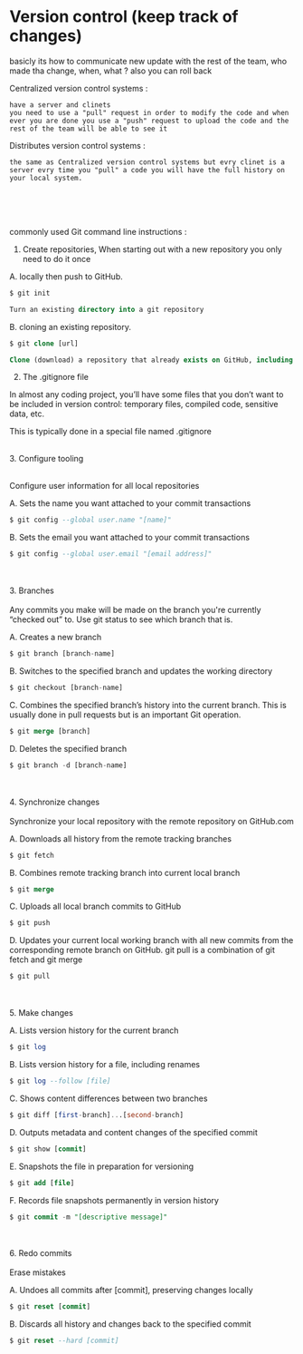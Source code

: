 # Version control (keep track of changes)

basicly its how to communicate new update with the rest of the team,
who made tha change, when, what ? also you can roll back


Centralized version control systems :

    have a server and clinets 
    you need to use a "pull" request in order to modify the code and when ever you are done you use a "push" request to upload the code and the rest of the team will be able to see it

Distributes version control systems :

    the same as Centralized version control systems but evry clinet is a server evry time you "pull" a code you will have the full history on your local system.



<br><br><br>

commonly used Git command line instructions :

1. Create repositories, When starting out with a new repository you only need to do it once <br>

A. locally then push to GitHub.<br>
```SQL
$ git init

Turn an existing directory into a git repository
```

B. cloning an existing repository.<br>
```SQL
$ git clone [url]

Clone (download) a repository that already exists on GitHub, including all of the files, branches, and commits
```


2. The .gitignore file 

In almost any coding project, you’ll have some files that you don’t want to be included in version control: temporary files, compiled code, sensitive data, etc.

This is typically done in a special file named .gitignore 

<br>
3. Configure tooling<br><br>

Configure user information for all local repositories

A. Sets the name you want attached to your commit transactions 
```SQL
$ git config --global user.name "[name]"
```

B. Sets the email you want attached to your commit transactions
```SQL
$ git config --global user.email "[email address]"
```

<br><br>
3. Branches<br><br>
Any commits you make will be made on the branch you're currently “checked out” to. Use git status to see which branch that is.

A. Creates a new branch
```SQL
$ git branch [branch-name]
```

B. Switches to the specified branch and updates the working directory
```SQL
$ git checkout [branch-name]
```

C. Combines the specified branch’s history into the current branch. This is usually done in pull requests but is an important Git operation.
```SQL
$ git merge [branch]
```

D. Deletes the specified branch
```SQL
$ git branch -d [branch-name]
```

<br><br>
4. Synchronize changes<br><br>
Synchronize your local repository with the remote repository on GitHub.com

A. Downloads all history from the remote tracking branches
```SQL
$ git fetch
```

B. Combines remote tracking branch into current local branch
```SQL
$ git merge
```

C. Uploads all local branch commits to GitHub
```SQL
$ git push
```

D. Updates your current local working branch with all new commits from the corresponding remote branch on GitHub. git pull is a combination of git fetch and git merge
```SQL
$ git pull
```

<br><br>
5. Make changes

A. Lists version history for the current branch
```SQL
$ git log
```

B. Lists version history for a file, including renames
```SQL
$ git log --follow [file]
```

C. Shows content differences between two branches
```SQL
$ git diff [first-branch]...[second-branch]
```

D. Outputs metadata and content changes of the specified commit
```SQL
$ git show [commit]
```

E. Snapshots the file in preparation for versioning
```SQL
$ git add [file]
```

F. Records file snapshots permanently in version history
```SQL
$ git commit -m "[descriptive message]"
```

<br><br>
6. Redo commits<br><br>
Erase mistakes

A. Undoes all commits after [commit], preserving changes locally
```SQL
$ git reset [commit]
```

B. Discards all history and changes back to the specified commit
```SQL
$ git reset --hard [commit]
```




